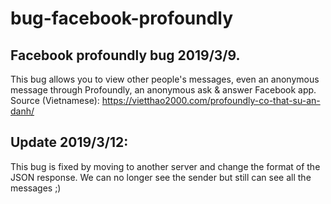 # bug-facebook-profoundly

## Facebook profoundly bug 2019/3/9.
This bug allows you to view other people's messages, even an anonymous message through Profoundly, an anonymous ask & answer Facebook app.  
Source (Vietnamese): https://vietthao2000.com/profoundly-co-that-su-an-danh/

## Update 2019/3/12: 
This bug is fixed by moving to another server and change the format of the JSON response. We can no longer see the sender but still can see all the messages ;)
